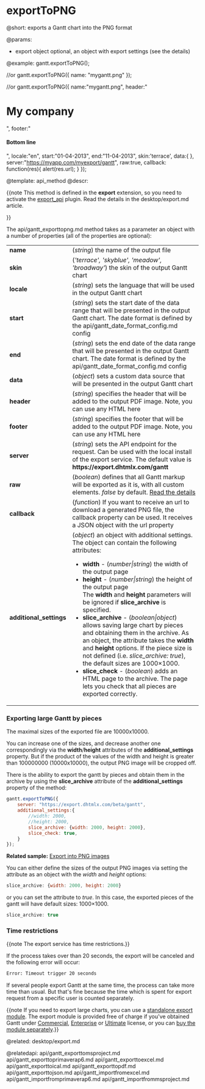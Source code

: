 exportToPNG
=============

@short:
	exports a Gantt chart into the PNG format

@params:

* export		object		optional, an object with export settings (see the details)


@example:
gantt.exportToPNG();

//or
gantt.exportToPNG({
  name: "mygantt.png"
});

//or
gantt.exportToPNG({
    name:"mygantt.png",
    header:"<h1>My company</h1>",
    footer:"<h4>Bottom line</h4>",
    locale:"en",
    start:"01-04-2013",
    end:"11-04-2013",
    skin:'terrace',
    data:{ },
    server:"https://myapp.com/myexport/gantt",
    raw:true,
    callback: function(res){
        alert(res.url);
    }
});

@template:	api_method
@descr:

{{note This method is defined in the **export** extension, so you need to activate the [export_api](desktop/extensions_list.md#exportservice) plugin. Read the details in the desktop/export.md article.

}}




The api/gantt_exporttopng.md method takes as a parameter an object with a number of properties (all of the properties are optional):

<table class="webixdoc_links">
	<tbody>
    	<tr>
			<td class="webixdoc_links0"><b>name</b></td>
			<td>(<i>string</i>) the name of the output file</td>
		</tr>
       <tr>
			<td class="webixdoc_links0"><b>skin</b></td>
			<td>(<i>'terrace', 'skyblue', 'meadow', 'broadway'</i>) the skin of the output Gantt chart</td>
		</tr>
        <tr>
			<td class="webixdoc_links0"><b>locale</b></td>
			<td>(<i>string</i>) sets the language that will be used in the output Gantt chart</td>
		</tr>        
        <tr>
			<td class="webixdoc_links0"><b>start</b></td>
			<td>(<i>string</i>) sets the start date of the data range that will be presented in the output Gantt chart. The date format is defined by the api/gantt_date_format_config.md config</td>
		</tr>
        <tr>
			<td class="webixdoc_links0"><b>end</b></td>
			<td>(<i>string</i>) sets the end date of the data range that will be presented in the output Gantt chart. The date format is defined by the api/gantt_date_format_config.md config</td>
		</tr>
        <tr>
			<td class="webixdoc_links0"><b>data</b></td>
			<td>(<i>object</i>) sets a custom data source that will be presented in the output Gantt chart </td>
		</tr>
        <tr>
			<td class="webixdoc_links0"><b>header</b></td>
			<td>(<i>string</i>) specifies the header that will be added to the output PDF image. Note, you can use any HTML here</td>
		</tr>
        <tr>
			<td class="webixdoc_links0"><b>footer</b></td>
			<td>(<i>string</i>) specifies the footer that will be added to the output PDF image. Note, you can use any HTML here</td>
		</tr>
        <tr>
			<td class="webixdoc_links0"><b>server</b></td>
			<td>(<i>string</i>) sets the API endpoint for the request. Can be used with the local install of the export service. The default value is <strong>https://export.dhtmlx.com/gantt</strong></td>
		</tr>
        <tr>
			<td class="webixdoc_links0"><b>raw</b></td>
			<td>(<i>boolean</i>) defines that all Gantt markup will be exported as it is, with all custom elements. <em>false</em> by default. <a href="desktop/export.md#exportingcustommarkupandstyles">Read the details</a> </td>
		</tr>
		<tr>
			<td class="webixdoc_links0"><b>callback</b></td>
			<td>(<i>function</i>) If you want to receive an url to download a generated PNG file, the callback property can be used. It receives a JSON object with the url property</td>
		</tr>
		<tr>
			<td class="webixdoc_links0"><b>additional_settings</b></td>
			<td>(<i>object</i>) an object with additional settings. The object can contain the following attributes:
			<ul>
					<li><b>width</b> - (<i>number|string</i>) the width of the output page</li>
					<li><b>height</b> - (<i>number|string</i>) the height of the output page</li>
					The <b>width</b> and <b>height</b> parameters will be ignored if <b>slice_archive</b> is specified.
					<li><b>slice_archive</b> - (<i>boolean|object</i>) allows saving large chart by pieces and obtaining them in the archive. As an object, the attribute takes the <b>width</b> and <b>height</b> options. 
					If the piece size is not defined (i.e. <i>slice_archive: true</i>), the default sizes are 1000×1000.  </li>
					<li><b>slice_check</b> - (<i>boolean</i>) adds an HTML page to the archive. The page lets you check that all pieces are exported correctly.</li>
				</ul>
			</td>
		</tr>
    </tbody>
</table>

### Exporting large Gantt by pieces

The maximal sizes of the exported file are 10000х10000. 

You can increase one of the sizes, and decrease another one correspondingly via the **width**/**height** attributes of the **additional_settings** property. But if the product of the values of the width and height is greater than 100000000 (10000х10000), the output PNG image will be cropped off. 

There is the ability to export the gantt by pieces and obtain them in the archive by using the **slice_archive** attribute of the **additional_settings** property of the method:

~~~js
gantt.exportToPNG({
    server: "https://export.dhtmlx.com/beta/gantt",
    additional_settings:{
    	//width: 2000,
    	//height: 2000,
      	slice_archive: {width: 2000, height: 2000},
      	slice_check: true,
    }
});
~~~

**Related sample:** [Export into PNG images](https://snippet.dhtmlx.com/5/fc4ac8769)

You can either define the sizes of the output PNG images via setting the attribute as an object with the *width* and *height* options:

~~~js
slice_archive: {width: 2000, height: 2000}
~~~

or you can set the attribute to *true*. In this case, the exported pieces of the gantt will have default sizes: 1000×1000.

~~~js
slice_archive: true
~~~

### Time restrictions

{{note The export service has time restrictions.}}

If the process takes over than 20 seconds, the export will be canceled and the following error will occur:

~~~html
Error: Timeout trigger 20 seconds
~~~

If several people export Gantt at the same time, the process can take more time than usual. But that's fine because the time which is spent for export request from a specific user is counted separately.

{{note If you need to export large charts, you can use a [standalone export module](https://dhtmlx.com/docs/products/dhtmlxGantt/export.shtml). The export module is provided free of charge if you've obtained Gantt under [Commercial](https://dhtmlx.com/docs/products/dhtmlxGantt/#licensing), [Enterprise](https://dhtmlx.com/docs/products/dhtmlxGantt/#licensing) or [Ultimate](https://dhtmlx.com/docs/products/dhtmlxGantt/#licensing) license, or you can [buy the module separately](https://store.payproglobal.com/checkout?currency=USD&products[1][id]=55210).}}

@related:
desktop/export.md


@relatedapi:
api/gantt_exporttomsproject.md
api/gantt_exporttoprimaverap6.md
api/gantt_exporttoexcel.md
api/gantt_exporttoical.md
api/gantt_exporttopdf.md
api/gantt_exporttojson.md
api/gantt_importfromexcel.md
api/gantt_importfromprimaverap6.md
api/gantt_importfrommsproject.md
